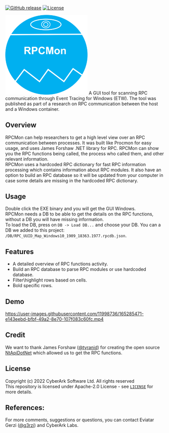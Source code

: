 [![GitHub release][release-img]][release]
[![License][license-img]][license]

 <img src="https://github.com/cyberark/RPCMon/blob/assets/RPCMonLogo.png" width="260">   
A GUI tool for scanning RPC communication through Event Tracing for Windows (ETW).  
The tool was published as part of a research on RPC communication between the host and a Windows container.  

## Overview
RPCMon can help researchers to get a high level view over an RPC communication between processes. It was built like Procmon for easy usage, and uses James Forshaw .NET library for RPC. RPCMon can show you the RPC functions being called, the process who called them, and other relevant information.  
RPCMon uses a hardcoded RPC dictionary for fast RPC information processing which contains information about RPC modules. It also have an option to build an RPC database so it will be updated from your computer in case some details are missing in the hardcoded RPC dictionary. 


## Usage

Double click the EXE binary and you will get the GUI Windows.  
RPCMon needs a DB to be able to get the details on the RPC functions, without a DB you will have missing information.   
To load the DB, press on `DB -> Load DB...` and choose your DB. You can a DB we added to this project: `/DB/RPC_UUID_Map_Windows10_1909_18363.1977.rpcdb.json`.  

## Features
* A detailed overview of RPC functions activity.
* Build an RPC database to parse RPC modules or use hardcoded database.
* Filter\highlight rows based on cells.
* Bold specific rows.

## Demo  

https://user-images.githubusercontent.com/11998736/165285471-e143eebd-bfbf-49a2-8e70-107f083c60fc.mp4

## Credit
We want to thank James Forshaw ([@tyranid](https://github.com/tyranid)) for creating the open source [NtApiDotNet](https://github.com/googleprojectzero/sandbox-attacksurface-analysis-tools/tree/main/NtApiDotNet) which allowed us to get the RPC functions.  

## License
Copyright (c) 2022 CyberArk Software Ltd. All rights reserved  
This repository is licensed under  Apache-2.0 License - see [`LICENSE`](LICENSE) for more details.


## References:
For more comments, suggestions or questions, you can contact Eviatar Gerzi ([@g3rzi](https://twitter.com/g3rzi)) and CyberArk Labs.

[release-img]: https://img.shields.io/github/release/cyberark/RPCMon.svg
[release]: https://github.com/cyberark/RPCMon/releases

[license-img]: https://img.shields.io/github/license/cyberark/RPCMon.svg
[license]: https://github.com/cyberark/RPCMon/blob/master/LICENSE
